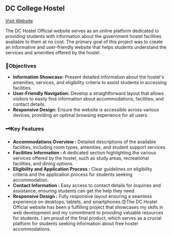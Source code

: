 ## DC College Hostel 

 [Visit Website](https://manjit019.github.io/DC_hostel_Official.github.io/) 
 
  The DC Hostel Official website serves as an online platform dedicated to providing students with information about the government hostel facilities available to them at no cost. The primary goal of this project was to create an informative and user-friendly website that helps students understand the services and amenities offered by the hostel. 
  
  ### 🔅Objectives  
  
  - **Information Showcase:** Present detailed information about the hostel's amenities, services, and eligibility criteria to assist students in accessing facilities. 
  - **User-Friendly Navigation:** Develop a straightforward layout that allows visitors to easily find information about accommodations, facilities, and contact details. 
  - **Responsive Design:** Ensure the website is accessible across various devices, providing an optimal browsing experience for all users.
  
   ### 🗝️Key Features  
   
   - **Accommodations Overview :** Detailed descriptions of the available facilities, including room types, amenities, and student support services. 
   - **Facilities Information :** A dedicated section highlighting the various services offered by the hostel, such as study areas, recreational facilities, and dining options. 
   - **Eligibility and Application Process :** Clear guidelines on eligibility criteria and the application process for students seeking accommodation. 
   - **Contact Information :** Easy access to contact details for inquiries and assistance, ensuring students can get the help they need. 
   - **Responsive Design :** Fully responsive layout ensuring a seamless experience on desktops, tablets, and smartphones.😊The DC Hostel Official website has been a fulfilling project that showcases my skills in web development and my commitment to providing valuable resources for students. I am proud of the final product, which serves as a crucial platform for students seeking information about free hostel accommodations.

